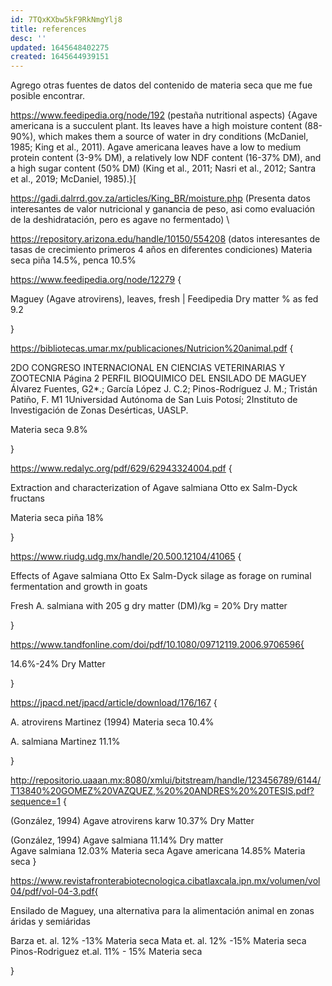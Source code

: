 ```yaml
---
id: 7TQxKXbw5kF9RkNmgYlj8
title: references
desc: ''
updated: 1645648402275
created: 1645644939151
---
```

Agrego otras fuentes de datos del contenido de materia seca que me fue posible encontrar.
 

https://www.feedipedia.org/node/192 (pestaña nutritional aspects) {Agave americana is a succulent plant. Its leaves have a high moisture content (88-90%), which makes them a source of water in dry conditions (McDaniel, 1985; King et al., 2011). Agave americana leaves have a low to medium protein content (3-9% DM), a relatively low NDF content (16-37% DM), and a high sugar content (50% DM) (King et al., 2011; Nasri et al., 2012; Santra et al., 2019; McDaniel, 1985).}[ 

https://gadi.dalrrd.gov.za/articles/King_BR/moisture.php    (Presenta datos interesantes de valor nutricional y ganancia de peso, asi como evaluación de la deshidratación, pero es agave no fermentado)
\

https://repository.arizona.edu/handle/10150/554208 (datos interesantes de tasas de crecimiento primeros 4 años en diferentes condiciones) Materia seca piña 14.5%, penca 10.5% 


 

https://www.feedipedia.org/node/12279 { 

Maguey (Agave atrovirens), leaves, fresh | Feedipedia
Dry matter % as fed 9.2

}
 

https://bibliotecas.umar.mx/publicaciones/Nutricion%20animal.pdf {


2DO CONGRESO INTERNACIONAL EN CIENCIAS VETERINARIAS Y ZOOTECNIA Página 2 PERFIL BIOQUIMICO DEL ENSILADO DE MAGUEY Álvarez Fuentes, G2*.; García López J. C.2; Pinos-Rodríguez J. M.; Tristán Patiño, F. M1 1Universidad Autónoma de San Luis Potosí; 2Instituto de Investigación de Zonas Desérticas, UASLP.

 Materia seca 9.8% 

} 

https://www.redalyc.org/pdf/629/62943324004.pdf {

Extraction and characterization of Agave salmiana Otto ex Salm-Dyck fructans

Materia seca piña 18% 

}
 

https://www.riudg.udg.mx/handle/20.500.12104/41065 {

Effects of Agave salmiana Otto Ex Salm-Dyck silage as forage on ruminal fermentation and growth in goats

Fresh A. salmiana with 205 g dry matter (DM)/kg = 20% Dry matter

}
 

https://www.tandfonline.com/doi/pdf/10.1080/09712119.2006.9706596{

 14.6%-24% Dry Matter

}

https://jpacd.net/jpacd/article/download/176/167  {

A. atrovirens  Martinez (1994)  Materia seca 10.4%

A. salmiana Martinez  11.1%

 
}


http://repositorio.uaaan.mx:8080/xmlui/bitstream/handle/123456789/6144/T13840%20GOMEZ%20VAZQUEZ,%20%20ANDRES%20%20TESIS.pdf?sequence=1 {

 (González, 1994) Agave atrovirens karw 10.37% Dry Matter

(González, 1994) Agave salmiana 11.14% Dry matter  
Agave salmiana 12.03% Materia seca
Agave americana 14.85% Materia seca
}

https://www.revistafronterabiotecnologica.cibatlaxcala.ipn.mx/volumen/vol04/pdf/vol-04-3.pdf{

Ensilado de Maguey, una alternativa para la alimentación animal en zonas áridas y semiáridas

Barza et. al. 12% -13% Materia seca
Mata et. al. 12% -15% Materia seca
Pinos-Rodriguez et.al. 11% - 15% Materia seca
    
}